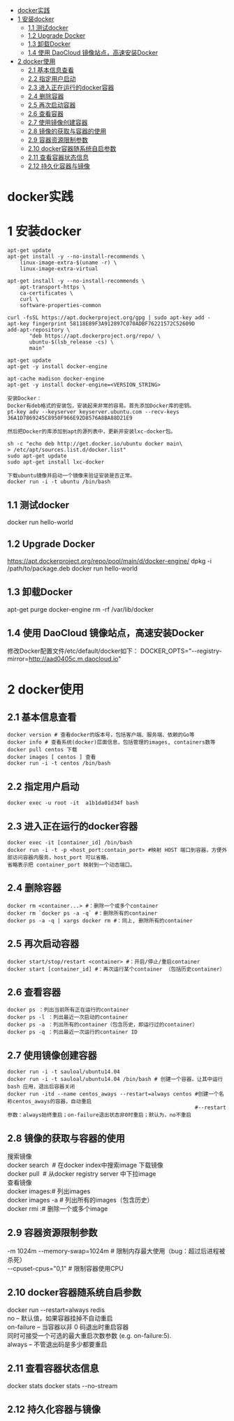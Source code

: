 <!-- TOC depthFrom:1 depthTo:6 withLinks:1 updateOnSave:1 orderedList:0 -->

- [docker实践](#docker实践)
- [1 安装docker](#1-安装docker)
	- [1.1 测试docker](#11-测试docker)
	- [1.2 Upgrade Docker](#12-upgrade-docker)
	- [1.3 卸载Docker](#13-卸载docker)
	- [1.4 使用 DaoCloud 镜像站点，高速安装Docker](#14-使用-daocloud-镜像站点高速安装docker)
- [2 docker使用](#2-docker使用)
	- [2.1 基本信息查看](#21-基本信息查看)
	- [2.2 指定用户启动](#22-指定用户启动)
	- [2.3 进入正在运行的docker容器](#23-进入正在运行的docker容器)
	- [2.4 删除容器](#24-删除容器)
	- [2.5 再次启动容器](#25-再次启动容器)
	- [2.6 查看容器](#26-查看容器)
	- [2.7 使用镜像创建容器](#27-使用镜像创建容器)
	- [2.8 镜像的获取与容器的使用](#28-镜像的获取与容器的使用)
	- [2.9 容器资源限制参数](#29-容器资源限制参数)
	- [2.10 docker容器随系统自启参数](#210-docker容器随系统自启参数)
	- [2.11 查看容器状态信息](#211-查看容器状态信息)
	- [2.12 持久化容器与镜像](#212-持久化容器与镜像)

<!-- /TOC -->

# docker实践
# 1 安装docker
```
apt-get update
apt-get install -y --no-install-recommends \
    linux-image-extra-$(uname -r) \
    linux-image-extra-virtual

apt-get install -y --no-install-recommends \
    apt-transport-https \
    ca-certificates \
    curl \
    software-properties-common

curl -fsSL https://apt.dockerproject.org/gpg | sudo apt-key add -
apt-key fingerprint 58118E89F3A912897C070ADBF76221572C52609D
add-apt-repository \
       "deb https://apt.dockerproject.org/repo/ \
       ubuntu-$(lsb_release -cs) \
       main"

apt-get update
apt-get -y install docker-engine

apt-cache madison docker-engine
apt-get -y install docker-engine=<VERSION_STRING>
```

```
安装Docker：
Docker有deb格式的安装包，安装起来非常的容易。首先添加Docker库的密钥。
pt-key adv --keyserver keyserver.ubuntu.com --recv-keys 36A1D7869245C8950F966E92D8576A8BA88D21E9

然后把Docker的库添加到apt的源列表中，更新并安装lxc-docker包。

sh -c "echo deb http://get.docker.io/ubuntu docker main\
> /etc/apt/sources.list.d/docker.list"
sudo apt-get update
sudo apt-get install lxc-docker

下载ubuntu镜像并启动一个镜像来验证安装是否正常。
docker run -i -t ubuntu /bin/bash
```

## 1.1 测试docker
docker run hello-world

## 1.2 Upgrade Docker
https://apt.dockerproject.org/repo/pool/main/d/docker-engine/
dpkg -i /path/to/package.deb
docker run hello-world

## 1.3 卸载Docker
apt-get purge docker-engine
rm -rf /var/lib/docker


## 1.4 使用 DaoCloud 镜像站点，高速安装Docker
修改Docker配置文件/etc/default/docker如下：
DOCKER_OPTS="--registry-mirror=http://aad0405c.m.daocloud.io"

# 2 docker使用
## 2.1 基本信息查看
```
docker version # 查看docker的版本号，包括客户端、服务端、依赖的Go等
docker info # 查看系统(docker)层面信息，包括管理的images, containers数等
docker pull centos 下载
docker images [ centos ] 查看
docker run -i -t centos /bin/bash
```

## 2.2 指定用户启动
```
docker exec -u root -it  a1b1da01d34f bash
```

## 2.3 进入正在运行的docker容器
```
docker exec -it [container_id] /bin/bash
docker run -i -t -p <host_port:contain_port> #映射 HOST 端口到容器，方便外部访问容器内服务，host_port 可以省略，
省略表示把 container_port 映射到一个动态端口。
```
## 2.4 删除容器
```
docker rm <container...> #：删除一个或多个container
docker rm `docker ps -a -q` #：删除所有的container
docker ps -a -q | xargs docker rm #：同上, 删除所有的container
```
## 2.5 再次启动容器
```
docker start/stop/restart <container> #：开启/停止/重启container
docker start [container_id] #：再次运行某个container （包括历史container）
```

## 2.6 查看容器
```
docker ps ：列出当前所有正在运行的container
docker ps -l ：列出最近一次启动的container
docker ps -a ：列出所有的container（包含历史，即运行过的container）
docker ps -q ：列出最近一次运行的container ID
```

## 2.7 使用镜像创建容器
```
docker run -i -t sauloal/ubuntu14.04
docker run -i -t sauloal/ubuntu14.04 /bin/bash # 创建一个容器，让其中运行 bash 应用，退出后容器关闭
docker run -itd --name centos_aways --restart=always centos #创建一个名称centos_aways的容器，自动重启
															#--restart参数：always始终重启；on-failure退出状态非0时重启；默认为，no不重启
```

## 2.8 镜像的获取与容器的使用
搜索镜像  
docker search <image> # 在docker index中搜索image
下载镜像  
docker pull <image>  # 从docker registry server 中下拉image  
查看镜像  
docker images:# 列出images  
docker images -a # 列出所有的images（包含历史）  
docker rmi  <image ID>:# 删除一个或多个image  

## 2.9 容器资源限制参数
-m 1024m --memory-swap=1024m  # 限制内存最大使用（bug：超过后进程被杀死）  
--cpuset-cpus="0,1"           # 限制容器使用CPU  

## 2.10 docker容器随系统自启参数
docker run --restart=always redis  
	no – 默认值，如果容器挂掉不自动重启  
	on-failure – 当容器以非 0 码退出时重启容器  
		同时可接受一个可选的最大重启次数参数 (e.g. on-failure:5).  
	always – 不管退出码是多少都要重启  

## 2.11 查看容器状态信息
docker stats
docker stats --no-stream

## 2.12 持久化容器与镜像
